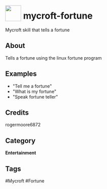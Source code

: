 # <img src="https://raw.githack.com/FortAwesome/Font-Awesome/master/svgs/solid/hand-sparkles.svg" card_color="#22A7F0" width="50" height="50" style="vertical-align:bottom"/> mycroft-fortune
Mycroft skill that tells a fortune

## About
Tells a fortune using the linux fortune program

## Examples
* "Tell me a fortune"
* "What is my fortune"
* "Speak fortune teller"

## Credits
rogermoore6872

## Category
**Entertainment**

## Tags
#Mycroft
#Fortune

